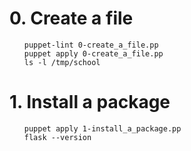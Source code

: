 # 0. Create a file

<ul>

    puppet-lint 0-create_a_file.pp    
    puppet apply 0-create_a_file.pp
    ls -l /tmp/school

</ul>


# 1. Install a package

<ul>

    puppet apply 1-install_a_package.pp
    flask --version

</ul>


